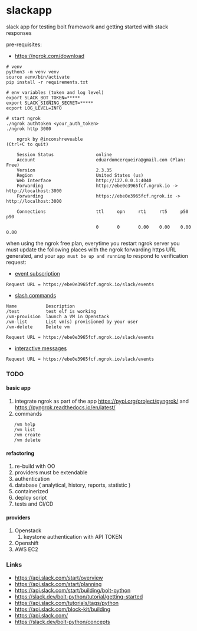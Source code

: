 # slackapp

slack app for testing bolt framework and getting started with stack responses

pre-requisites:

* https://ngrok.com/download

```
# venv
python3 -m venv venv
source venv/bin/activate
pip install -r requirements.txt

# env variables (token and log level)
export SLACK_BOT_TOKEN=*****
export SLACK_SIGNING_SECRET=*****
ecport LOG_LEVEL=INFO 

# start ngrok
./ngrok authtoken <your_auth_token>
./ngrok http 3000

    ngrok by @inconshreveable                                                                                                                                                                          (Ctrl+C to quit)
                                                                                                                                                                                                                       
    Session Status                online                                                                                                                                                                               
    Account                       eduardomcerqueira@gmail.com (Plan: Free)                                                                                                                                             
    Version                       2.3.35                                                                                                                                                                               
    Region                        United States (us)                                                                                                                                                                   
    Web Interface                 http://127.0.0.1:4040                                                                                                                                                                
    Forwarding                    http://ebe0e3965fcf.ngrok.io -> http://localhost:3000                                                                                                                                
    Forwarding                    https://ebe0e3965fcf.ngrok.io -> http://localhost:3000                                                                                                                               
                                                                                                                                                                                                                       
    Connections                   ttl     opn     rt1     rt5     p50     p90                                                                                                                                          

                                  0       0       0.00    0.00    0.00    0.00          
```

when using the ngrok free plan, everytime you restart ngrok server you must update the following places with the ngrok
forwarding https URL generated, and your `app must be up and running` to respond to verification request:

* [event subscription](https://api.slack.com/apps/A01PHET4R1B/event-subscriptions?)
```
Request URL = https://ebe0e3965fcf.ngrok.io/slack/events
```
* [slash commands](https://api.slack.com/apps/A01PHET4R1B/slash-commands?)
```
Name           Description
/test          test elf is working
/vm-provision  launch a VM in Openstack
/vm-list       List vm(s) provisioned by your user
/vm-delete     Delete vm

Request URL = https://ebe0e3965fcf.ngrok.io/slack/events
```
* [interactive messages](https://api.slack.com/apps/A01PHET4R1B/interactive-messages?)
```
Request URL = https://ebe0e3965fcf.ngrok.io/slack/events
```

### TODO

#### basic app

1. integrate ngrok as part of the app https://pypi.org/project/pyngrok/ and https://pyngrok.readthedocs.io/en/latest/
1. commands
```
   /vm help
   /vm list
   /vm create
   /vm delete
```

#### refactoring

1. re-build with OO
1. providers must be extendable
1. authentication
1. database ( analytical, history, reports, statistic )
1. containerized
1. deploy script
1. tests and CI/CD

#### providers

1. Openstack
    1. keystone authentication with API TOKEN
1. Openshift
1. AWS EC2

### Links

* https://api.slack.com/start/overview
* https://api.slack.com/start/planning
* https://api.slack.com/start/building/bolt-python
* https://slack.dev/bolt-python/tutorial/getting-started
* https://api.slack.com/tutorials/tags/python
* https://api.slack.com/block-kit/building
* https://api.slack.com/
* https://slack.dev/bolt-python/concepts
